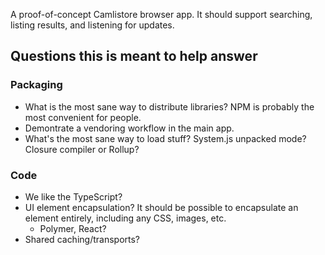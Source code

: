A proof-of-concept Camlistore browser app.
It should support searching, listing results, and listening for updates.

## Questions this is meant to help answer

### Packaging

  - What is the most sane way to distribute libraries? NPM is probably the most convenient for people.
  - Demontrate a vendoring workflow in the main app.
  - What's the most sane way to load stuff? System.js unpacked mode? Closure compiler or Rollup? 

### Code

  - We like the TypeScript?
  - UI element encapsulation? It should be possible to encapsulate an element entirely, including any CSS, images, etc.
    - Polymer, React?
  - Shared caching/transports?
